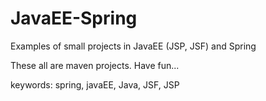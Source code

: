 # JavaEE-Spring

Examples of small projects in JavaEE (JSP, JSF) and Spring

These all are maven projects.
Have fun...

keywords: spring, javaEE, Java, JSF, JSP
